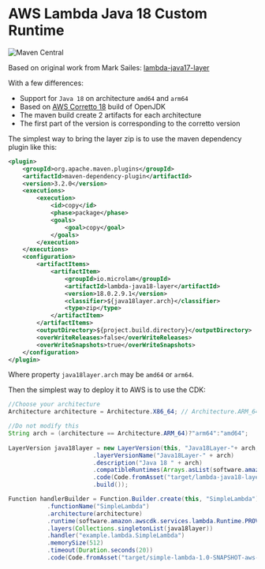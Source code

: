 # AWS Lambda Java 18 Custom Runtime
![Maven Central](https://img.shields.io/maven-central/v/io.microlam/lambda-java18-layer)

Based on original work from Mark Sailes: [lambda-java17-layer](https://github.com/msailes/lambda-java17-layer)

With a few differences:

* Support for ``Java 18`` on architecture ``amd64`` and `arm64`
* Based on [AWS Corretto 18](https://github.com/corretto/corretto-18/releases) build of OpenJDK
* The maven build create 2 artifacts for each architecture
* The first part of the version is corresponding to the corretto version


The simplest way to bring the layer zip is to use the maven dependency plugin like this:

```pom.xml
<plugin>
	<groupId>org.apache.maven.plugins</groupId>
	<artifactId>maven-dependency-plugin</artifactId>
	<version>3.2.0</version>
	<executions>
		<execution>
			<id>copy</id>
			<phase>package</phase>
			<goals>
				<goal>copy</goal>
			</goals>
		</execution>
	</executions>
	<configuration>
		<artifactItems>
			<artifactItem>
				<groupId>io.microlam</groupId>
				<artifactId>lambda-java18-layer</artifactId>
				<version>18.0.2.9.1</version>
				<classifier>${java18layer.arch}</classifier>
				<type>zip</type>
			</artifactItem>
		</artifactItems>
		<outputDirectory>${project.build.directory}</outputDirectory>
		<overWriteReleases>false</overWriteReleases>
		<overWriteSnapshots>true</overWriteSnapshots>
	</configuration>
</plugin>
```

Where property ``java18layer.arch`` may be ``amd64`` or ``arm64``.

Then the simplest way to deploy it to AWS is to use the CDK:

```java
//Choose your architecture
Architecture architecture = Architecture.X86_64; // Architecture.ARM_64 or Architecture.X86_64

//Do not modify this
String arch = (architecture == Architecture.ARM_64)?"arm64":"amd64";
        
LayerVersion java18layer = new LayerVersion(this, "Java18Layer-"+ arch, LayerVersionProps.builder()
				        .layerVersionName("Java18Layer-" + arch)
				        .description("Java 18 " + arch)
				        .compatibleRuntimes(Arrays.asList(software.amazon.awscdk.services.lambda.Runtime.PROVIDED_AL2))
				        .code(Code.fromAsset("target/lambda-java18-layer-18.0.2.9.1-"+ arch + ".zip"))
				        .build());

Function handlerBuilder = Function.Builder.create(this, "SimpleLambda")			    		  
           .functionName("SimpleLambda")
           .architecture(architecture)
           .runtime(software.amazon.awscdk.services.lambda.Runtime.PROVIDED_AL2)
           .layers(Collections.singletonList(java18layer))
           .handler("example.lambda.SimpleLambda")
           .memorySize(512)
           .timeout(Duration.seconds(20))
           .code(Code.fromAsset("target/simple-lambda-1.0-SNAPSHOT-aws-lambda.zip")).build();
```





